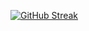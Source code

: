[![GitHub Streak](https://github-readme-streak-stats.herokuapp.com?user=Hiru-ge&theme=dark&date_format=%5BY.%5Dn.j)](https://git.io/streak-stats)

